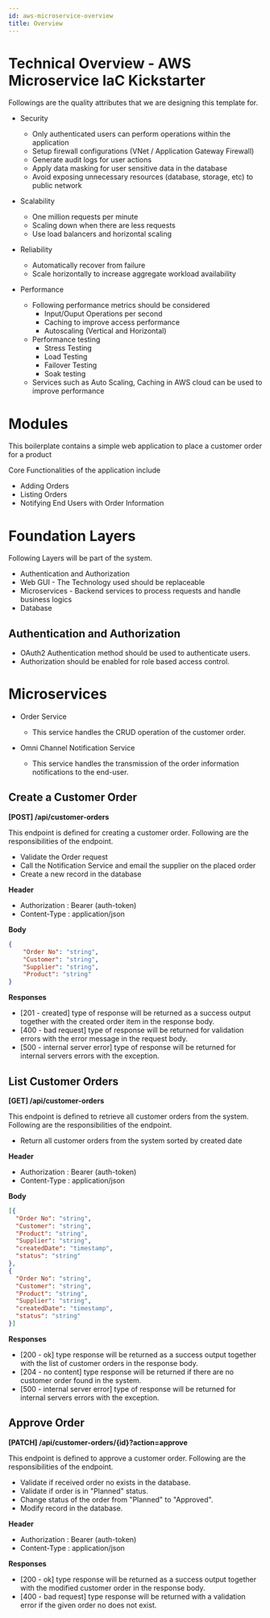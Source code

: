 ```yaml
---
id: aws-microservice-overview
title: Overview
---
```


# Technical Overview - AWS Microservice IaC Kickstarter

Followings are the quality attributes that we are designing this template for.

* Security
    - Only authenticated users can perform operations within the application
    - Setup firewall configurations (VNet / Application Gateway Firewall)
    - Generate audit logs for user actions
    - Apply data masking for user sensitive data in the database
    - Avoid exposing unnecessary resources (database, storage, etc) to public network
  

* Scalability
    - One million requests per minute
    - Scaling down when there are less requests
    - Use load balancers and horizontal scaling


* Reliability
    - Automatically recover from failure
    - Scale horizontally to increase aggregate workload availability

* Performance
  - Following performance metrics should be considered
    - Input/Ouput Operations per second
    - Caching to improve access performance
    - Autoscaling (Vertical and Horizontal)
  - Performance testing 
    - Stress Testing
    - Load Testing
    - Failover Testing
    - Soak testing
  - Services such as Auto Scaling, Caching in AWS cloud can be used to improve performance

# Modules

This boilerplate contains a simple web application to place a customer order for a product

Core Functionalities of the application include
* Adding Orders
* Listing Orders
* Notifying End Users with Order Information

# Foundation Layers

Following Layers will be part of the system.

* Authentication and Authorization
* Web GUI - The Technology used should be replaceable 
* Microservices - Backend services to process requests and handle business logics
* Database

## Authentication and Authorization

- OAuth2 Authentication method should be used to authenticate users.
- Authorization should be enabled for role based access control.

# Microservices

* Order Service
  - This service handles the CRUD operation of the customer order.


* Omni Channel Notification Service 
  - This service handles the transmission of the order information notifications to the end-user.

  
## Create a Customer Order
**[POST] /api/customer-orders**

This endpoint is defined for creating a customer order. Following are the responsibilities of the endpoint.

* Validate the Order request
* Call the Notification Service and email the supplier on the placed order
* Create a new record in the database

**Header**

* Authorization : Bearer (auth-token)
* Content-Type : application/json


**Body**
```JSON
{
    "Order No": "string",
    "Customer": "string",
    "Supplier": "string",
    "Product": "string"
}
```

**Responses**
- [201 - created] type of response will be returned as a success output together with the created order item in the response body.
- [400 - bad request] type of response will be returned for validation errors with the error message in the request body.
- [500 - internal server error] type of response will be returned for internal servers errors with the exception.


## List Customer Orders
**[GET] /api/customer-orders**

This endpoint is defined to retrieve all customer orders from the system. Following are the responsibilities of the endpoint.
* Return all customer orders from the system sorted by created date

**Header**

* Authorization : Bearer (auth-token)
* Content-Type : application/json

**Body**

```JSON
[{
  "Order No": "string",
  "Customer": "string",
  "Product": "string",
  "Supplier": "string",
  "createdDate": "timestamp",
  "status": "string"
},
{
  "Order No": "string",
  "Customer": "string",
  "Product": "string",
  "Supplier": "string",
  "createdDate": "timestamp",
  "status": "string"
}]
```

**Responses**
- [200 - ok] type response will be returned as a success output together with the list of customer orders in the response body.
- [204 - no content] type response will be returned if there are no customer order found in the system.
- [500 - internal server error] type of response will be returned for internal servers errors with the exception.

## Approve Order
**[PATCH] /api/customer-orders/{id}?action=approve**

This endpoint is defined to approve a customer order. Following are the responsibilities of the endpoint.

* Validate if received order no exists in the database.
* Validate if order is in "Planned" status.
* Change status of the order from "Planned" to "Approved".
* Modify record in the database.

**Header**

* Authorization : Bearer (auth-token)
* Content-Type : application/json

**Responses**
- [200 - ok] type response will be returned as a success output together with the modified customer order in the response body.
- [400 - bad request] type response will be returned with a validation error if the given order no does not exist.








